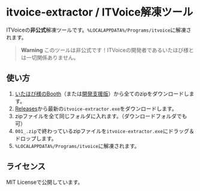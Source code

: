 # itvoice-extractor / ITVoice解凍ツール

ITVoiceの**非公式**解凍ツールです。`%LOCALAPPDATA%/Programs/itvoice`に解凍されます。

> **Warning**
> このツールは非公式です！ITVoiceの開発者であるいたほび様とは一切関係ありません。

## 使い方

1. [いたほび様のBooth](https://itahobi.booth.pm/items/4374126)（または[開発支援版](https://itahobi.booth.pm/items/4379783)）から全てのzipをダウンロードします。
1. [Releases](https://github.com/sevenc-nanashi/itvoice-extractor/releases)から最新の`itvoice-extractor.exe`をダウンロードします。
1. zipファイルを全て同じフォルダに入れます。（ダウンロードフォルダでも可）
1. `001_.zip`で終わっているzipファイルを`itvoice-extractor.exe`にドラッグ＆ドロップします。
1. `%LOCALAPPDATA%/Programs/itvoice`に解凍されます。

## ライセンス

MIT Licenseで公開しています。
